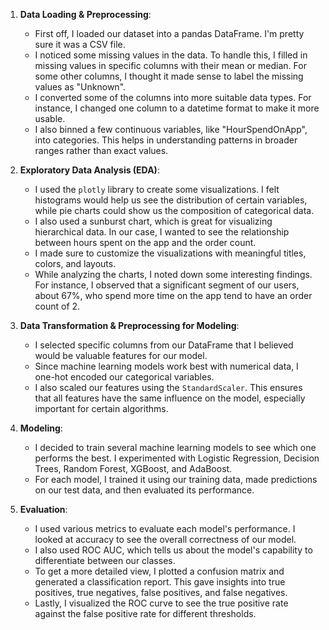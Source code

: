 1. **Data Loading & Preprocessing**:
   - First off, I loaded our dataset into a pandas DataFrame. I'm pretty sure it was a CSV file.
   - I noticed some missing values in the data. To handle this, I filled in missing values in specific columns with their mean or median. For some other columns, I thought it made sense to label the missing values as "Unknown".
   - I converted some of the columns into more suitable data types. For instance, I changed one column to a datetime format to make it more usable.
   - I also binned a few continuous variables, like "HourSpendOnApp", into categories. This helps in understanding patterns in broader ranges rather than exact values.

2. **Exploratory Data Analysis (EDA)**:
   - I used the `plotly` library to create some visualizations. I felt histograms would help us see the distribution of certain variables, while pie charts could show us the composition of categorical data.
   - I also used a sunburst chart, which is great for visualizing hierarchical data. In our case, I wanted to see the relationship between hours spent on the app and the order count.
   - I made sure to customize the visualizations with meaningful titles, colors, and layouts.
   - While analyzing the charts, I noted down some interesting findings. For instance, I observed that a significant segment of our users, about 67%, who spend more time on the app tend to have an order count of 2.

3. **Data Transformation & Preprocessing for Modeling**:
   - I selected specific columns from our DataFrame that I believed would be valuable features for our model.
   - Since machine learning models work best with numerical data, I one-hot encoded our categorical variables.
   - I also scaled our features using the `StandardScaler`. This ensures that all features have the same influence on the model, especially important for certain algorithms.

4. **Modeling**:
   - I decided to train several machine learning models to see which one performs the best. I experimented with Logistic Regression, Decision Trees, Random Forest, XGBoost, and AdaBoost.
   - For each model, I trained it using our training data, made predictions on our test data, and then evaluated its performance.

5. **Evaluation**:
   - I used various metrics to evaluate each model's performance. I looked at accuracy to see the overall correctness of our model.
   - I also used ROC AUC, which tells us about the model's capability to differentiate between our classes.
   - To get a more detailed view, I plotted a confusion matrix and generated a classification report. This gave insights into true positives, true negatives, false positives, and false negatives.
   - Lastly, I visualized the ROC curve to see the true positive rate against the false positive rate for different thresholds.
